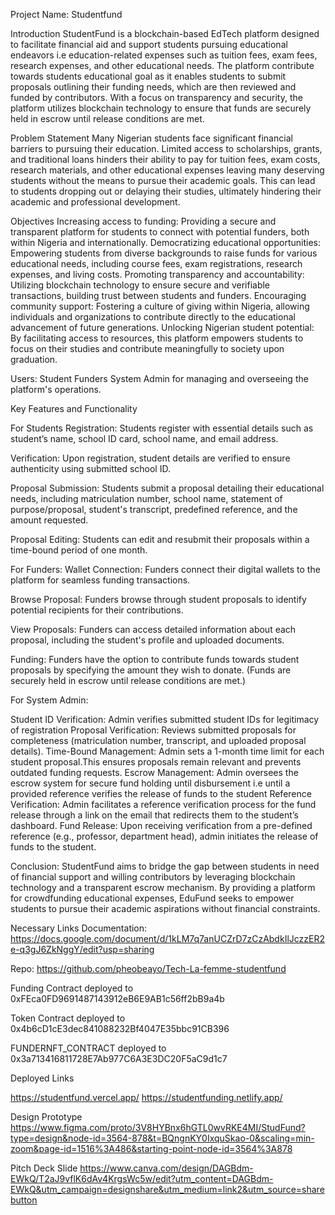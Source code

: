 Project Name: Studentfund

Introduction
StudentFund is a blockchain-based EdTech platform designed to facilitate financial aid and support students pursuing educational endeavors i.e education-related expenses such as tuition fees, exam fees, research expenses, and other educational needs. The platform contribute towards students educational goal as it enables students to submit proposals outlining their funding needs, which are then reviewed and funded by contributors. With a focus on transparency and security, the platform utilizes blockchain technology to ensure that funds are securely held in escrow until release conditions are met.

Problem Statement
Many Nigerian students face significant financial barriers to pursuing their education. Limited access to scholarships, grants, and traditional loans hinders their ability to pay for tuition fees, exam costs, research materials, and other educational expenses leaving many deserving students without the means to pursue their academic goals. This can lead to students dropping out or delaying their studies, ultimately hindering their academic and professional development.

Objectives
Increasing access to funding: Providing a secure and transparent platform for students to connect with potential funders, both within Nigeria and internationally.
Democratizing educational opportunities: Empowering students from diverse backgrounds to raise funds for various educational needs, including course fees, exam registrations, research expenses, and living costs.
Promoting transparency and accountability: Utilizing blockchain technology to ensure secure and verifiable transactions, building trust between students and funders.
Encouraging community support: Fostering a culture of giving within Nigeria, allowing individuals and organizations to contribute directly to the educational advancement of future generations.
Unlocking Nigerian student potential: By facilitating access to resources, this platform empowers students to focus on their studies and contribute meaningfully to society upon graduation.

Users:
Student
Funders
System Admin for  managing and overseeing the platform's operations.

Key Features and Functionality

For Students
Registration: Students register with essential details such as student’s name, school ID card, school name, and email address.

Verification: Upon registration, student details are verified to ensure authenticity using submitted school ID.

Proposal Submission: Students submit a proposal detailing their educational needs, including matriculation number, school name, statement of purpose/proposal, student's transcript, predefined reference, and the amount requested.

Proposal Editing: Students can edit and resubmit their proposals within a time-bound period of one month.

For Funders:
Wallet Connection: Funders connect their digital wallets to the platform for seamless funding transactions.

Browse Proposal: Funders browse through student proposals to identify potential recipients for their contributions.

View Proposals: Funders can access detailed information about each proposal, including the student's profile and uploaded documents.


Funding: Funders have the option to contribute funds towards student proposals by specifying the amount they wish to donate.
(Funds are securely held in escrow until release conditions are met.)

For System Admin:

Student ID Verification: Admin verifies submitted student IDs for legitimacy of registration
Proposal Verification: Reviews submitted proposals for completeness (matriculation number, transcript, and uploaded proposal details).
Time-Bound Management: Admin sets a 1-month time limit for each student proposal.This ensures proposals remain relevant and prevents outdated funding requests.
Escrow Management: Admin oversees the escrow system for secure fund holding until disbursement i.e until a provided reference verifies the release of funds to the student
Reference Verification: Admin facilitates a reference verification process for the fund release through a link on the email that redirects them to the student’s dashboard.
Fund Release: Upon receiving verification from a pre-defined reference (e.g., professor, department head), admin initiates the release of funds to the student.

Conclusion:
StudentFund aims to bridge the gap between students in need of financial support and willing contributors by leveraging blockchain technology and a transparent escrow mechanism. By providing a platform for crowdfunding educational expenses, EduFund seeks to empower students to pursue their academic aspirations without financial constraints.

Necessary Links
Documentation: https://docs.google.com/document/d/1kLM7q7anUCZrD7zCzAbdkIlJczzER2e-q3gJ6ZkNggY/edit?usp=sharing

Repo:
https://github.com/pheobeayo/Tech-La-femme-studentfund 


Funding Contract deployed to  0xFEca0FD9691487143912eB6E9AB1c56ff2bB9a4b

Token Contract deployed to  0x4b6cD1cE3dec841088232Bf4047E35bbc91CB396

FUNDERNFT_CONTRACT deployed to 0x3a713416811728E7Ab977C6A3E3DC20F5aC9d1c7


Deployed Links

https://studentfund.vercel.app/ 
https://studentfunding.netlify.app/

Design Prototype
https://www.figma.com/proto/3V8HYBnx6hGTL0wvRKE4MI/StudFund?type=design&node-id=3564-878&t=BQngnKY0IxquSkao-0&scaling=min-zoom&page-id=1516%3A486&starting-point-node-id=3564%3A878 

Pitch Deck Slide
https://www.canva.com/design/DAGBdm-EWkQ/T2aJ9vflK6dAv4KrgsWc5w/edit?utm_content=DAGBdm-EWkQ&utm_campaign=designshare&utm_medium=link2&utm_source=sharebutton
